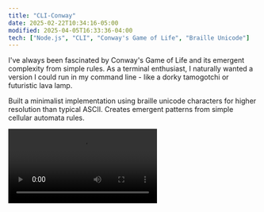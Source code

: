 ```yaml
---
title: "CLI-Conway"
date: 2025-02-22T10:34:16-05:00
modified: 2025-04-05T16:33:36-04:00
tech: ["Node.js", "CLI", "Conway's Game of Life", "Braille Unicode"]
---
```


I've always been fascinated by Conway's Game of Life and its emergent complexity from simple rules. As a terminal enthusiast, I naturally wanted a version I could run in my command line - like a dorky tamogotchi or futuristic lava lamp.

Built a minimalist implementation using braille unicode characters for higher resolution than typical ASCII. Creates emergent patterns from simple cellular automata rules.

![](http://res.cloudinary.com/ejf/video/upload/v1743885087/ITerm2-cli-conway.mp4)
